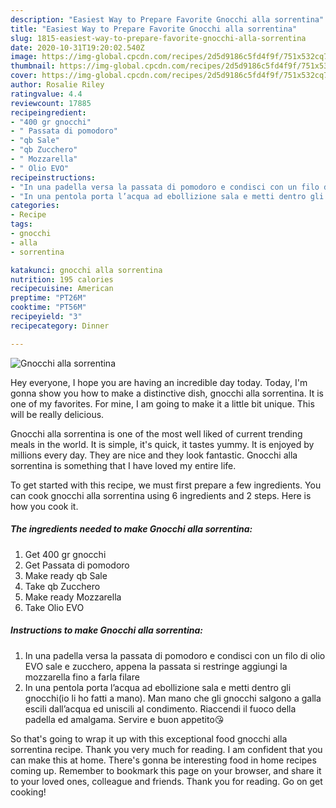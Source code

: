 ```yaml
---
description: "Easiest Way to Prepare Favorite Gnocchi alla sorrentina"
title: "Easiest Way to Prepare Favorite Gnocchi alla sorrentina"
slug: 1815-easiest-way-to-prepare-favorite-gnocchi-alla-sorrentina
date: 2020-10-31T19:20:02.540Z
image: https://img-global.cpcdn.com/recipes/2d5d9186c5fd4f9f/751x532cq70/gnocchi-alla-sorrentina-recipe-main-photo.jpg
thumbnail: https://img-global.cpcdn.com/recipes/2d5d9186c5fd4f9f/751x532cq70/gnocchi-alla-sorrentina-recipe-main-photo.jpg
cover: https://img-global.cpcdn.com/recipes/2d5d9186c5fd4f9f/751x532cq70/gnocchi-alla-sorrentina-recipe-main-photo.jpg
author: Rosalie Riley
ratingvalue: 4.4
reviewcount: 17885
recipeingredient:
- "400 gr gnocchi"
- " Passata di pomodoro"
- "qb Sale"
- "qb Zucchero"
- " Mozzarella"
- " Olio EVO"
recipeinstructions:
- "In una padella versa la passata di pomodoro e condisci con un filo di olio EVO sale e zucchero, appena la passata si restringe aggiungi la mozzarella fino a farla filare"
- "In una pentola porta l’acqua ad ebollizione sala e metti dentro gli gnocchi(io li ho fatti a mano). Man mano che gli gnocchi salgono a galla escili dall’acqua ed uniscili al condimento. Riaccendi il fuoco della padella ed amalgama. Servire e buon appetito😘"
categories:
- Recipe
tags:
- gnocchi
- alla
- sorrentina

katakunci: gnocchi alla sorrentina 
nutrition: 195 calories
recipecuisine: American
preptime: "PT26M"
cooktime: "PT56M"
recipeyield: "3"
recipecategory: Dinner

---
```



![Gnocchi alla sorrentina](https://img-global.cpcdn.com/recipes/2d5d9186c5fd4f9f/751x532cq70/gnocchi-alla-sorrentina-recipe-main-photo.jpg)

Hey everyone, I hope you are having an incredible day today. Today, I'm gonna show you how to make a distinctive dish, gnocchi alla sorrentina. It is one of my favorites. For mine, I am going to make it a little bit unique. This will be really delicious.

Gnocchi alla sorrentina is one of the most well liked of current trending meals in the world. It is simple, it's quick, it tastes yummy. It is enjoyed by millions every day. They are nice and they look fantastic. Gnocchi alla sorrentina is something that I have loved my entire life.




To get started with this recipe, we must first prepare a few ingredients. You can cook gnocchi alla sorrentina using 6 ingredients and 2 steps. Here is how you cook it.

<!--inarticleads1-->

##### The ingredients needed to make Gnocchi alla sorrentina:

1. Get 400 gr gnocchi
1. Get  Passata di pomodoro
1. Make ready qb Sale
1. Take qb Zucchero
1. Make ready  Mozzarella
1. Take  Olio EVO




<!--inarticleads2-->

##### Instructions to make Gnocchi alla sorrentina:

1. In una padella versa la passata di pomodoro e condisci con un filo di olio EVO sale e zucchero, appena la passata si restringe aggiungi la mozzarella fino a farla filare
1. In una pentola porta l’acqua ad ebollizione sala e metti dentro gli gnocchi(io li ho fatti a mano). Man mano che gli gnocchi salgono a galla escili dall’acqua ed uniscili al condimento. Riaccendi il fuoco della padella ed amalgama. Servire e buon appetito😘




So that's going to wrap it up with this exceptional food gnocchi alla sorrentina recipe. Thank you very much for reading. I am confident that you can make this at home. There's gonna be interesting food in home recipes coming up. Remember to bookmark this page on your browser, and share it to your loved ones, colleague and friends. Thank you for reading. Go on get cooking!
